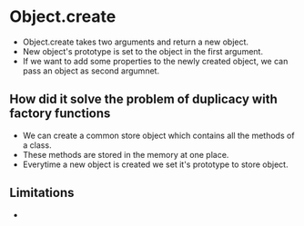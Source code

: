 # Object.create

- Object.create takes two arguments and return a new object.
- New object's prototype is set to the object in the first argument.
- If we want to add some properties to the newly created object, we can pass an object as second argumnet.


 ## How did it solve the problem of duplicacy with factory functions

 - We can create a common store object which contains all the methods of a class.
 - These methods are stored in the memory at one place.
 - Everytime a new object is created we set it's prototype to store object.

## Limitations

- 

